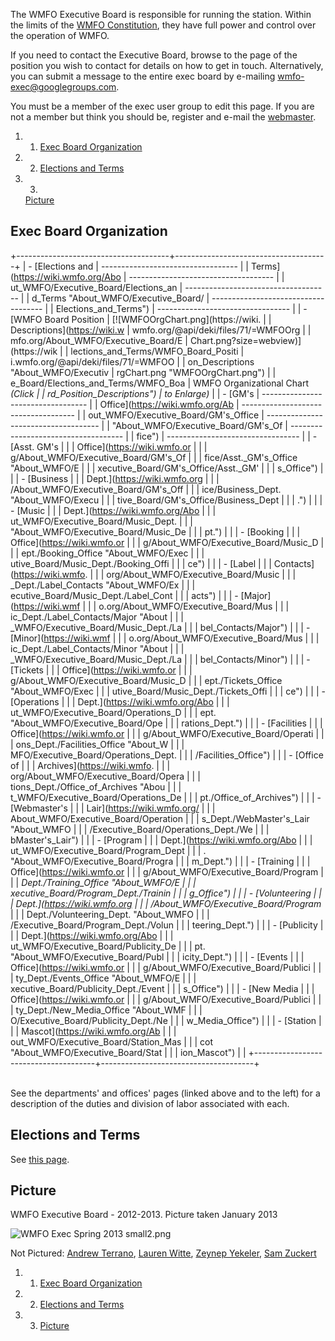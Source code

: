 The WMFO Executive Board is responsible for running the station. Within
the limits of the [WMFO
Constitution](https://wiki.wmfo.org/General_Info/Constitution "General Info/Constitution"),
they have full power and control over the operation of WMFO.

If you need to contact the Executive Board, browse to the page of the
position you wish to contact for details on how to get in touch.
Alternatively, you can submit a message to the entire exec board by
e-mailing [wmfo-exec@googlegroups.com](mailto:wmfo-exec@googlegroups.com "mailto:wmfo-exec@googlegroups.com").

You must be a member of the exec user group to edit this page. If you
are not a member but think you should be, register and e-mail the
[webmaster](https://wiki.wmfo.org/Executive_Board/Operations_Dept./WebMaster's_Lair "Executive Board/Operations Dept./WebMaster's Lair").

1.  1. [Exec Board
    Organization](https://wiki.wmfo.org/About_WMFO/Executive_Board#Exec_Board_Organization)
2.  2. [Elections and
    Terms](https://wiki.wmfo.org/About_WMFO/Executive_Board#Elections_and_Terms)
3.  3.
    [Picture](https://wiki.wmfo.org/About_WMFO/Executive_Board#Picture)

Exec Board Organization 
-----------------------

+--------------------------------------+--------------------------------------+
| -   [Elections and                   |   ---------------------------------- |
|     Terms](https://wiki.wmfo.org/Abo | ------------------------------------ |
| ut_WMFO/Executive_Board/Elections_an | ------------------------------------ |
| d_Terms "About_WMFO/Executive_Board/ | ------------------------------------ |
| Elections_and_Terms")                | ---------------------------------    |
|     -   [WMFO Board Position         |   [![WMFOOrgChart.png](https://wiki. |
|         Descriptions](https://wiki.w | wmfo.org/@api/deki/files/71/=WMFOOrg |
| mfo.org/About_WMFO/Executive_Board/E | Chart.png?size=webview)](https://wik |
| lections_and_Terms/WMFO_Board_Positi | i.wmfo.org/@api/deki/files/71/=WMFOO |
| on_Descriptions "About_WMFO/Executiv | rgChart.png "WMFOOrgChart.png")      |
| e_Board/Elections_and_Terms/WMFO_Boa |   WMFO Organizational Chart *(Click  |
| rd_Position_Descriptions")           | to Enlarge)*                         |
| -   [GM's                            |   ---------------------------------- |
|     Office](https://wiki.wmfo.org/Ab | ------------------------------------ |
| out_WMFO/Executive_Board/GM's_Office | ------------------------------------ |
|  "About_WMFO/Executive_Board/GM's_Of | ------------------------------------ |
| fice")                               | ---------------------------------    |
|     -   [Asst. GM's                  |                                      |
|         Office](https://wiki.wmfo.or |                                      |
| g/About_WMFO/Executive_Board/GM's_Of |                                      |
| fice/Asst._GM's_Office "About_WMFO/E |                                      |
| xecutive_Board/GM's_Office/Asst._GM' |                                      |
| s_Office")                           |                                      |
|     -   [Business                    |                                      |
|         Dept.](https://wiki.wmfo.org |                                      |
| /About_WMFO/Executive_Board/GM's_Off |                                      |
| ice/Business_Dept. "About_WMFO/Execu |                                      |
| tive_Board/GM's_Office/Business_Dept |                                      |
| .")                                  |                                      |
| -   [Music                           |                                      |
|     Dept.](https://wiki.wmfo.org/Abo |                                      |
| ut_WMFO/Executive_Board/Music_Dept.  |                                      |
| "About_WMFO/Executive_Board/Music_De |                                      |
| pt.")                                |                                      |
|     -   [Booking                     |                                      |
|         Office](https://wiki.wmfo.or |                                      |
| g/About_WMFO/Executive_Board/Music_D |                                      |
| ept./Booking_Office "About_WMFO/Exec |                                      |
| utive_Board/Music_Dept./Booking_Offi |                                      |
| ce")                                 |                                      |
|     -   [Label                       |                                      |
|         Contacts](https://wiki.wmfo. |                                      |
| org/About_WMFO/Executive_Board/Music |                                      |
| _Dept./Label_Contacts "About_WMFO/Ex |                                      |
| ecutive_Board/Music_Dept./Label_Cont |                                      |
| acts")                               |                                      |
|         -   [Major](https://wiki.wmf |                                      |
| o.org/About_WMFO/Executive_Board/Mus |                                      |
| ic_Dept./Label_Contacts/Major "About |                                      |
| _WMFO/Executive_Board/Music_Dept./La |                                      |
| bel_Contacts/Major")                 |                                      |
|         -   [Minor](https://wiki.wmf |                                      |
| o.org/About_WMFO/Executive_Board/Mus |                                      |
| ic_Dept./Label_Contacts/Minor "About |                                      |
| _WMFO/Executive_Board/Music_Dept./La |                                      |
| bel_Contacts/Minor")                 |                                      |
|     -   [Tickets                     |                                      |
|         Office](https://wiki.wmfo.or |                                      |
| g/About_WMFO/Executive_Board/Music_D |                                      |
| ept./Tickets_Office "About_WMFO/Exec |                                      |
| utive_Board/Music_Dept./Tickets_Offi |                                      |
| ce")                                 |                                      |
| -   [Operations                      |                                      |
|     Dept.](https://wiki.wmfo.org/Abo |                                      |
| ut_WMFO/Executive_Board/Operations_D |                                      |
| ept. "About_WMFO/Executive_Board/Ope |                                      |
| rations_Dept.")                      |                                      |
|     -   [Facilities                  |                                      |
|         Office](https://wiki.wmfo.or |                                      |
| g/About_WMFO/Executive_Board/Operati |                                      |
| ons_Dept./Facilities_Office "About_W |                                      |
| MFO/Executive_Board/Operations_Dept. |                                      |
| /Facilities_Office")                 |                                      |
|     -   [Office of                   |                                      |
|         Archives](https://wiki.wmfo. |                                      |
| org/About_WMFO/Executive_Board/Opera |                                      |
| tions_Dept./Office_of_Archives "Abou |                                      |
| t_WMFO/Executive_Board/Operations_De |                                      |
| pt./Office_of_Archives")             |                                      |
|     -   [Webmaster's                 |                                      |
|         Lair](https://wiki.wmfo.org/ |                                      |
| About_WMFO/Executive_Board/Operation |                                      |
| s_Dept./WebMaster's_Lair "About_WMFO |                                      |
| /Executive_Board/Operations_Dept./We |                                      |
| bMaster's_Lair")                     |                                      |
| -   [Program                         |                                      |
|     Dept.](https://wiki.wmfo.org/Abo |                                      |
| ut_WMFO/Executive_Board/Program_Dept |                                      |
| . "About_WMFO/Executive_Board/Progra |                                      |
| m_Dept.")                            |                                      |
|     -   [Training                    |                                      |
|         Office](https://wiki.wmfo.or |                                      |
| g/About_WMFO/Executive_Board/Program |                                      |
| _Dept./Training_Office "About_WMFO/E |                                      |
| xecutive_Board/Program_Dept./Trainin |                                      |
| g_Office")                           |                                      |
|     -   [Volunteering                |                                      |
|         Dept.](https://wiki.wmfo.org |                                      |
| /About_WMFO/Executive_Board/Program_ |                                      |
| Dept./Volunteering_Dept. "About_WMFO |                                      |
| /Executive_Board/Program_Dept./Volun |                                      |
| teering_Dept.")                      |                                      |
| -   [Publicity                       |                                      |
|     Dept.](https://wiki.wmfo.org/Abo |                                      |
| ut_WMFO/Executive_Board/Publicity_De |                                      |
| pt. "About_WMFO/Executive_Board/Publ |                                      |
| icity_Dept.")                        |                                      |
|     -   [Events                      |                                      |
|         Office](https://wiki.wmfo.or |                                      |
| g/About_WMFO/Executive_Board/Publici |                                      |
| ty_Dept./Events_Office "About_WMFO/E |                                      |
| xecutive_Board/Publicity_Dept./Event |                                      |
| s_Office")                           |                                      |
|     -   [New Media                   |                                      |
|         Office](https://wiki.wmfo.or |                                      |
| g/About_WMFO/Executive_Board/Publici |                                      |
| ty_Dept./New_Media_Office "About_WMF |                                      |
| O/Executive_Board/Publicity_Dept./Ne |                                      |
| w_Media_Office")                     |                                      |
| -   [Station                         |                                      |
|     Mascot](https://wiki.wmfo.org/Ab |                                      |
| out_WMFO/Executive_Board/Station_Mas |                                      |
| cot "About_WMFO/Executive_Board/Stat |                                      |
| ion_Mascot")                         |                                      |
+--------------------------------------+--------------------------------------+

\
 See the departments' and offices' pages (linked above and to the left)
for a description of the duties and division of labor associated with
each.

Elections and Terms 
-------------------

See [this
page](https://wiki.wmfo.org/Executive_Board/Elections_and_Terms "Elections and Terms").

Picture 
-------

WMFO Executive Board - 2012-2013. Picture taken January 2013

![WMFO Exec Spring 2013
small2.png](https://wiki.wmfo.org/@api/deki/files/476/=WMFO_Exec_Spring_2013_small2.png)

Not Pictured: [Andrew
Terrano](https://wiki.wmfo.org/Executive_Board/Publicity_Dept./Tickets_Office "Tickets Office"),
[Lauren
Witte](https://wiki.wmfo.org/Executive_Board/Programming_Dept./Booking_Office "Booking Office"),
[Zeynep
Yekeler](https://wiki.wmfo.org/Executive_Board/Publicity_Dept. "Publicity Dept."),
[Sam
Zuckert](https://wiki.wmfo.org/Executive_Board/Programming_Dept./Events_Office "Events Office")

1.  1. [Exec Board Organization](#Exec_Board_Organization)
2.  2. [Elections and Terms](#Elections_and_Terms)
3.  3. [Picture](#Picture)

